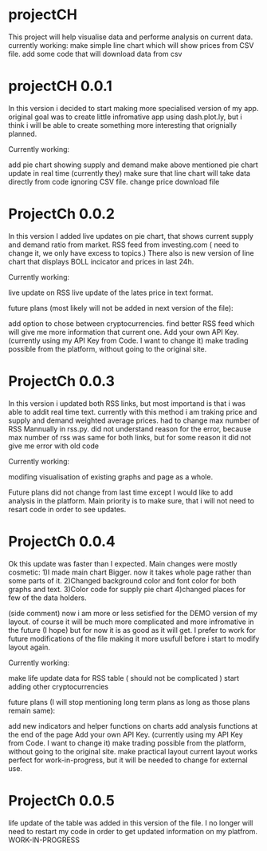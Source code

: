 # projectCH
This project will help visualise data and performe analysis on current data.
currently working:
    make simple line chart which will show prices from CSV file.
    add some code that will download data from csv
# projectCH 0.0.1
In this version i decided to start making more specialised version of my app.
original goal was to create little infromative app using dash.plot.ly, but i think i will be able to create something
more interesting that orignially planned.

Currently working:

add pie chart showing supply and demand
make above mentioned pie chart update in real time (currently they)
make sure that line chart will take data directly from code ignoring CSV file.
change price download file

# ProjectCh 0.0.2
In this version I added live updates on pie chart, that shows current supply and demand ratio from market.
RSS feed from investing.com ( need to change it, we only have excess to topics.)
There also is new version of line chart that displays BOLL incicator and prices in last 24h.

Currently working:

live update on RSS
live update of the lates price in text format.

future plans (most likely will not be added in next version of the file):

add option to chose between cryptocurrencies.
find better RSS feed which will give me more information that current one.
Add your own API Key. (currently using my API Key from Code. I want to change it)
make trading possible from the platform, without going to the original site.
# ProjectCh 0.0.3
In this version i updated both RSS links, but most importand is that i was able to addit real time text. currently with
this method i am traking price and supply and demand weighted average prices.
had to change max number of RSS Mannually in rss.py. did not understand reason for the error, because max number of rss was same for both links,
but for some reason it did not give me error with old code

Currently working:

modifing visualisation of existing graphs and page as a whole.

Future plans did not change from last time except I would like to add analysis in the platform.
Main priority is to make sure, that i will not need to resart code in order to see updates.

# ProjectCh 0.0.4
Ok this update was faster than I expected. Main changes were mostly cosmetic:
1)I made main chart Bigger. now it takes whole page rather than some parts of it.
2)Changed background color and font color for both graphs and text.
3)Color code for supply pie chart
4)changed places for few of the data holders.

(side comment)
now i am more or less setisfied for the DEMO version of my layout. of course it will be much more complicated and more infromative in the future (I hope)
but for now it is as good as it will get. I prefer to work for future modifications of the file making it more usufull before i start to modify layout again.


Currently working:

make life update data for RSS table ( should not be complicated )
start adding other cryptocurrencies

future plans (I will stop mentioning long term plans as long as those plans remain same):

add new indicators and helper functions on charts
add analysis functions at the end of the page
Add your own API Key. (currently using my API Key from Code. I want to change it)
make trading possible from the platform, without going to the original site.
make practical layout current layout works perfect for work-in-progress, but it will be needed to change for external use.
# ProjectCh 0.0.5
life update of the table was added in this version of the file. I no longer will need to restart my code in order to get updated information on my platfrom.
WORK-IN-PROGRESS

